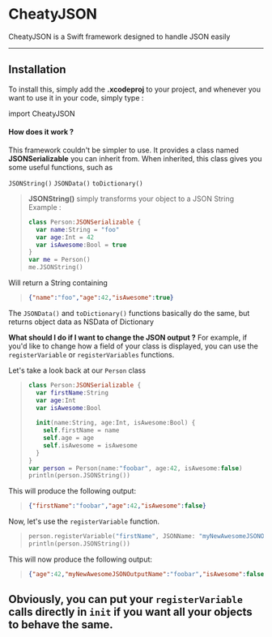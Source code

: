 CheatyJSON
===================


CheatyJSON is a Swift framework designed to handle JSON easily

----------


Installation
-------------

To install this, simply add the **.xcodeproj** to your project, and whenever you want to use it in your code, simply type :

import CheatyJSON



#### <i class="icon-file"></i> How does it work ?

This framework couldn't be simpler to use.
It provides a class named **JSONSerializable** you can inherit from.
When inherited, this class gives you some useful functions, such as

`JSONString()`
`JSONData()`
`toDictionary()`

> **JSONString()** simply transforms your object to a JSON String
> Example :
> ```swift
> class Person:JSONSerializable {
>   var name:String = "foo"
>   var age:Int = 42
>   var isAwesome:Bool = true
> }
> var me = Person()
> me.JSONString()

Will return a String containing
> ```json
> {"name":"foo","age":42,"isAwesome":true}

The `JSONData()` and `toDictionary()` functions basically do the same, but returns object data as NSData of Dictionary

**What should I do if I want to change the JSON output ?**
For example, if you'd like to change how a field of your class is displayed, you can use the `registerVariable` or `registerVariables` functions.

Let's take a look back at our `Person` class

> ```swift
> class Person:JSONSerializable {
>   var firstName:String
>   var age:Int
>   var isAwesome:Bool
>   
>   init(name:String, age:Int, isAwesome:Bool) {
>     self.firstName = name
>     self.age = age
>     self.isAwesome = isAwesome
>   }
> }
> var person = Person(name:"foobar", age:42, isAwesome:false)
> println(person.JSONString())

This will produce the following output:
> ```json
> {"firstName":"foobar","age":42,"isAwesome":false}

Now, let's use the `registerVariable` function.

> ```swift
> person.registerVariable("firstName", JSONName: "myNewAwesomeJSONOutputName")
> println(person.JSONString())

This will now produce the following output:
> ```json
> {"age":42,"myNewAwesomeJSONOutputName":"foobar","isAwesome":false}

Obviously, you can put your `registerVariable` calls directly in `init` if you want all your objects to behave the same.
----------
